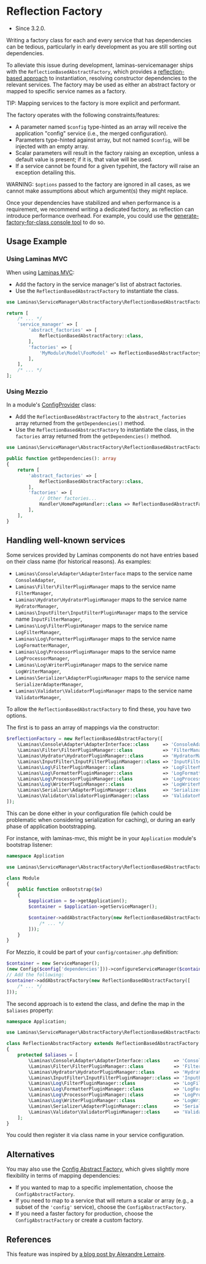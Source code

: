 # Reflection Factory

- Since 3.2.0.

Writing a factory class for each and every service that has dependencies can be tedious, particularly in early development as you are still sorting out dependencies.

To alleviate this issue during development, laminas-servicemanager ships with the `ReflectionBasedAbstractFactory`, which provides a [reflection-based approach](https://www.php.net/manual/en/intro.reflection.php) to instantiation, resolving constructor dependencies to the relevant services. 
The factory may be used as either an abstract factory or mapped to specific service names as a factory.

TIP: Mapping services to the factory is more explicit and performant.

The factory operates with the following constraints/features:

- A parameter named `$config` type-hinted as an array will receive the application "config" service (i.e., the merged configuration).
- Parameters type-hinted against array, but not named `$config`, will be injected with an empty array.
- Scalar parameters will result in the factory raising an exception, unless a default value is present; if it is, that value will be used.
- If a service cannot be found for a given typehint, the factory will raise an exception detailing this.

WARNING: `$options` passed to the factory are ignored in all cases, as we cannot make assumptions about which argument(s) they might replace.

Once your dependencies have stabilized and when performance is a requirement, we recommend writing a dedicated factory, as reflection can introduce performance overhead. 
For example, you could use the [generate-factory-for-class console tool](console-tools.md#generate-factory-for-class) to do so.

## Usage Example

### Using Laminas MVC

When using [Laminas MVC](https://docs.laminas.dev/mvc/):

- Add the factory in the service manager's list of abstract factories.
- Use the `ReflectionBasedAbstractFactory` to instantiate the class.

```php
use Laminas\ServiceManager\AbstractFactory\ReflectionBasedAbstractFactory;

return [
    /* ... */
    'service_manager' => [
        'abstract_factories' => [
            ReflectionBasedAbstractFactory::class,
        ],
        'factories' => [
            'MyModule\Model\FooModel' => ReflectionBasedAbstractFactory::class,
        ],
    ],
    /* ... */
];
```


### Using Mezzio

In a module's [ConfigProvider](https://docs.laminas.dev/laminas-config-aggregator/config-providers/) class:

- Add the `ReflectionBasedAbstractFactory` to the `abstract_factories` array returned from the `getDependencies()` method.
- Use the `ReflectionBasedAbstractFactory` to instantiate the class, in the `factories` array returned from the `getDependencies()` method.

```php
use Laminas\ServiceManager\AbstractFactory\ReflectionBasedAbstractFactory;

public function getDependencies(): array
{
    return [
        'abstract_factories' => [
            ReflectionBasedAbstractFactory::class,
        ],
        'factories' => [
            // Other factories...
            Handler\HomePageHandler::class => ReflectionBasedAbstractFactory::class,
        ],
    ],
}
```

## Handling well-known services

Some services provided by Laminas components do not have entries based on their class name (for historical reasons). 
As examples:

- `Laminas\Console\Adapter\AdapterInterface` maps to the service name `ConsoleAdapter`,
- `Laminas\Filter\FilterPluginManager` maps to the service name `FilterManager`,
- `Laminas\Hydrator\HydratorPluginManager` maps to the service name `HydratorManager`,
- `Laminas\InputFilter\InputFilterPluginManager` maps to the service name `InputFilterManager`,
- `Laminas\Log\FilterPluginManager` maps to the service name `LogFilterManager`,
- `Laminas\Log\FormatterPluginManager` maps to the service name `LogFormatterManager`,
- `Laminas\Log\ProcessorPluginManager` maps to the service name `LogProcessorManager`,
- `Laminas\Log\WriterPluginManager` maps to the service name `LogWriterManager`,
- `Laminas\Serializer\AdapterPluginManager` maps to the service name `SerializerAdapterManager`,
- `Laminas\Validator\ValidatorPluginManager` maps to the service name `ValidatorManager`,

To allow the `ReflectionBasedAbstractFactory` to find these, you have two options.

The first is to pass an array of mappings via the constructor:

```php
$reflectionFactory = new ReflectionBasedAbstractFactory([
    \Laminas\Console\Adapter\AdapterInterface::class     => 'ConsoleAdapter',
    \Laminas\Filter\FilterPluginManager::class           => 'FilterManager',
    \Laminas\Hydrator\HydratorPluginManager::class       => 'HydratorManager',
    \Laminas\InputFilter\InputFilterPluginManager::class => 'InputFilterManager',
    \Laminas\Log\FilterPluginManager::class              => 'LogFilterManager',
    \Laminas\Log\FormatterPluginManager::class           => 'LogFormatterManager',
    \Laminas\Log\ProcessorPluginManager::class           => 'LogProcessorManager',
    \Laminas\Log\WriterPluginManager::class              => 'LogWriterManager',
    \Laminas\Serializer\AdapterPluginManager::class      => 'SerializerAdapterManager',
    \Laminas\Validator\ValidatorPluginManager::class     => 'ValidatorManager',
]);
```

This can be done either in your configuration file (which could be problematic when considering serialization for caching), or during an early phase of application bootstrapping.

For instance, with laminas-mvc, this might be in your `Application` module's bootstrap listener:

```php
namespace Application

use Laminas\ServiceManager\AbstractFactory\ReflectionBasedAbstractFactory;

class Module
{
    public function onBootstrap($e)
    {
        $application = $e->getApplication();
        $container = $application->getServiceManager();

        $container->addAbstractFactory(new ReflectionBasedAbstractFactory([
            /* ... */
        ]));
    }
}
```

For Mezzio, it could be part of your `config/container.php` definition:

```php
$container = new ServiceManager();
(new Config($config['dependencies']))->configureServiceManager($container);
// Add the following:
$container->addAbstractFactory(new ReflectionBasedAbstractFactory([
    /* ... */
]));
```

The second approach is to extend the class, and define the map in the `$aliases` property:

```php
namespace Application;

use Laminas\ServiceManager\AbstractFactory\ReflectionBasedAbstractFactory;

class ReflectionAbstractFactory extends ReflectionBasedAbstractFactory
{
    protected $aliases = [
        \Laminas\Console\Adapter\AdapterInterface::class     => 'ConsoleAdapter',
        \Laminas\Filter\FilterPluginManager::class           => 'FilterManager',
        \Laminas\Hydrator\HydratorPluginManager::class       => 'HydratorManager',
        \Laminas\InputFilter\InputFilterPluginManager::class => 'InputFilterManager',
        \Laminas\Log\FilterPluginManager::class              => 'LogFilterManager',
        \Laminas\Log\FormatterPluginManager::class           => 'LogFormatterManager',
        \Laminas\Log\ProcessorPluginManager::class           => 'LogProcessorManager',
        \Laminas\Log\WriterPluginManager::class              => 'LogWriterManager',
        \Laminas\Serializer\AdapterPluginManager::class      => 'SerializerAdapterManager',
        \Laminas\Validator\ValidatorPluginManager::class     => 'ValidatorManager',
    ];
}
```

You could then register it via class name in your service configuration.

## Alternatives

You may also use the [Config Abstract Factory](config-abstract-factory.md), which gives slightly more flexibility in terms of mapping dependencies:

- If you wanted to map to a specific implementation, choose the `ConfigAbstractFactory`.
- If you need to map to a service that will return a scalar or array (e.g., a subset of the `'config'` service), choose the `ConfigAbstractFactory`.
- If you need a faster factory for production, choose the `ConfigAbstractFactory` or create a custom factory.

## References

This feature was inspired by [a blog post by Alexandre Lemaire](http://circlical.com/blog/2016/3/9/preparing-for-zend-f).